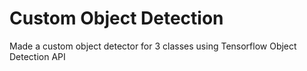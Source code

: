 # Custom Object Detection
 Made a custom object detector for 3 classes using Tensorflow Object Detection API

